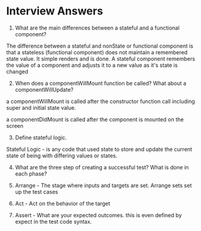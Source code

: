 # Interview Answers

1. What are the main differences between a stateful and a functional component?

The difference between a stateful and nonState or functional component is that a stateless (functional component) does not maintain a remembered state value. It simple renders and is done. A stateful component remembers the value of a component and adjusts it to a new value as it's state is changed

2. When does a componentWillMount function be called? What about a componentWillUpdate?

a componentWillMount is called after the constructor function call including super and initial state value.

a componentDidMount is called after the component is mounted on the screen

3. Define stateful logic.

Stateful Logic - is any code that used state to store and update the current state of being with differing values or states.

4. What are the three step of creating a successful test? What is done in each phase?

1. Arrange - The stage where inputs and targets are set. Arrange sets set up the test cases

1. Act - Act on the behavior of the target

1. Assert - What are your expected outcomes. this is even defined by expect in the test code syntax.
